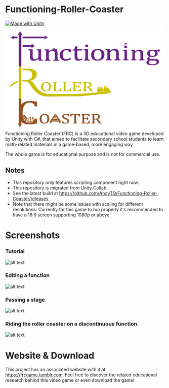 # Functioning-Roller-Coaster
[![Made with Unity](https://img.shields.io/badge/Made%20with-Unity-57b9d3.svg?style=flat&logo=unity)](https://unity3d.com)
![logo](https://github.com/AndyTQ/Functioning-Roller-Coaster/blob/master/docs/Logo.png?raw=true)
Functioning Roller Coaster (FRC) is a 3D educational video game developed by Unity with C#, that aimed to
facilitate secondary school students to learn math-related materials in a game-based, more engaging way.

The whole game is for educational purpose and is not for commercial use.

## Notes
- This repository only features scripting component right now.
- This repository is migrated from Unity Collab. 
- See the latest build at https://github.com/AndyTQ/Functioning-Roller-Coaster/releases
- Note that there might be some issues with scaling for different resolutions. Currently for this game to run properly it's recommended to have a 16:9 screen supporting 1080p or above.

# Screenshots
### Tutorial
![alt text](./demo/tutorial.png)
### Editing a function
![alt text](./demo/editing2.png)
### Passing a stage
![alt text](./demo/scoring.png)
### Riding the roller coaster on a discontinuous function.
![alt text](./demo/running.png)

# Website & Download
This project has an associated website with it at https://frcgame.tumblr.com. Feel free to discover the related educational research behind this video game or even download the game!
